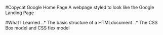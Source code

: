 #Copycat Google Home Page
A webpage styled to look like the Google Landing Page

#What I Learned
..* The basic structure of a HTMLdocument
..* The CSS Box model and CSS flex model
